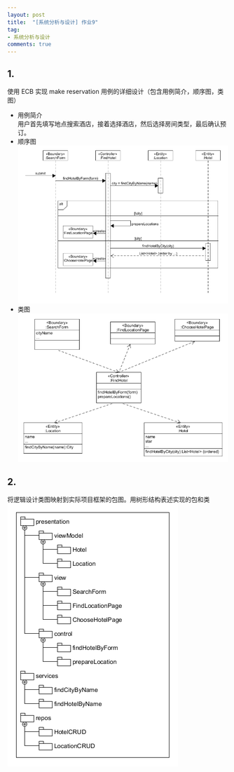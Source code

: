 ```yaml
---
layout: post
title:  "[系统分析与设计] 作业9"
tag:
- 系统分析与设计
comments: true
---
```


## 1.

使用 ECB 实现 make reservation 用例的详细设计（包含用例简介，顺序图，类图）

- 用例简介  
  用户首先填写地点搜索酒店，接着选择酒店，然后选择房间类型，最后确认预订。
- 顺序图  
  ![](../assets/images/posts/make-reservation-sequence.png)
- 类图
  ![](../assets/images/posts/make-reservation-class.png)

## 2.

将逻辑设计类图映射到实际项目框架的包图。用树形结构表述实现的包和类
![](../assets/images/posts/make-reservation-mapping.png)
